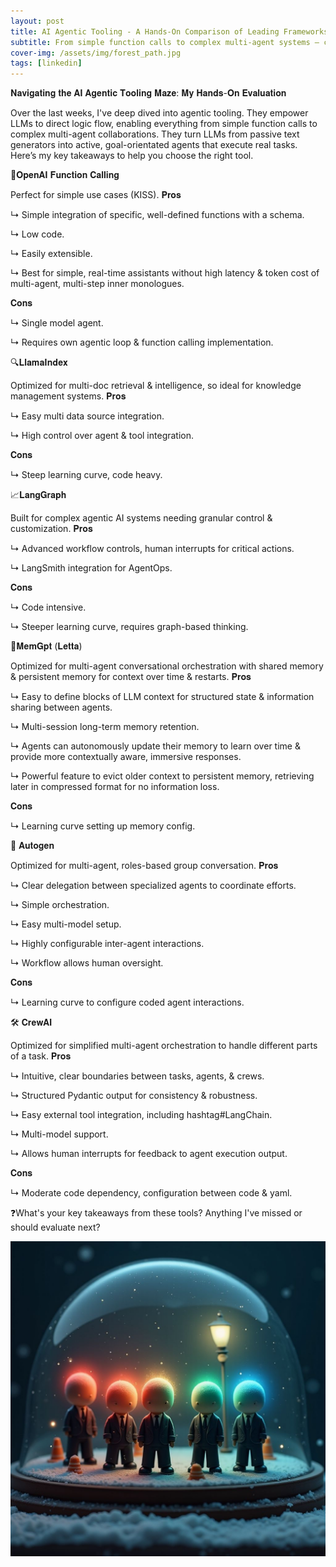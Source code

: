 ```yaml
---
layout: post
title: AI Agentic Tooling - A Hands-On Comparison of Leading Frameworks
subtitle: From simple function calls to complex multi-agent systems — choosing the right tool for your AI workflow
cover-img: /assets/img/forest_path.jpg
tags: [linkedin]
---
```

<!-- Original LinkedIn post: https://www.linkedin.com/posts/activity-7277424128813400064-cO0X -->

𝐍𝐚𝐯𝐢𝐠𝐚𝐭𝐢𝐧𝐠 𝐭𝐡𝐞 𝐀𝐈 𝐀𝐠𝐞𝐧𝐭𝐢𝐜 𝐓𝐨𝐨𝐥𝐢𝐧𝐠 𝐌𝐚𝐳𝐞: 𝐌𝐲 𝐇𝐚𝐧𝐝𝐬-𝐎𝐧 𝐄𝐯𝐚𝐥𝐮𝐚𝐭𝐢𝐨𝐧

Over the last weeks, I've deep dived into agentic tooling. They empower LLMs to direct logic flow, enabling everything from simple function calls to complex multi-agent collaborations. They turn LLMs from passive text generators into active, goal-orientated agents that execute real tasks. Here’s my key takeaways to help you choose the right tool.

🔧𝐎𝐩𝐞𝐧𝐀𝐈 𝐅𝐮𝐧𝐜𝐭𝐢𝐨𝐧 𝐂𝐚𝐥𝐥𝐢𝐧𝐠

Perfect for simple use cases (KISS).
𝐏𝐫𝐨𝐬

↳ Simple integration of specific, well-defined functions with a schema.

↳ Low code.

↳ Easily extensible.

↳ Best for simple, real-time assistants without high latency & token cost of multi-agent, multi-step inner monologues.

𝐂𝐨𝐧𝐬

↳ Single model agent.

↳ Requires own agentic loop & function calling implementation.

🔍𝐋𝐥𝐚𝐦𝐚𝐈𝐧𝐝𝐞𝐱

Optimized for multi-doc retrieval & intelligence, so ideal for knowledge management systems.
𝐏𝐫𝐨𝐬

↳ Easy multi data source integration.

↳ High control over agent & tool integration.

𝐂𝐨𝐧𝐬

↳ Steep learning curve, code heavy.

📈𝐋𝐚𝐧𝐠𝐆𝐫𝐚𝐩𝐡

Built for complex agentic AI systems needing granular control & customization.
𝐏𝐫𝐨𝐬

↳ Advanced workflow controls, human interrupts for critical actions.

↳ LangSmith integration for AgentOps.

𝐂𝐨𝐧𝐬

↳ Code intensive.

↳ Steeper learning curve, requires graph-based thinking.

🧠𝐌𝐞𝐦𝐆𝐩𝐭 (𝐋𝐞𝐭𝐭𝐚)

Optimized for multi-agent conversational orchestration with shared memory & persistent memory for context over time & restarts.
𝐏𝐫𝐨𝐬

↳ Easy to define blocks of LLM context for structured state & information sharing between agents.

↳ Multi-session long-term memory retention.

↳ Agents can autonomously update their memory to learn over time & provide more contextually aware, immersive responses.

↳ Powerful feature to evict older context to persistent memory, retrieving later in compressed format for no information loss.

𝐂𝐨𝐧𝐬

↳ Learning curve setting up memory config.

🤖 𝐀𝐮𝐭𝐨𝐠𝐞𝐧

Optimized for multi-agent, roles-based group conversation.
𝐏𝐫𝐨𝐬

↳ Clear delegation between specialized agents to coordinate efforts.

↳ Simple orchestration.

↳ Easy multi-model setup.

↳ Highly configurable inter-agent interactions.

↳ Workflow allows human oversight.

𝐂𝐨𝐧𝐬

↳ Learning curve to configure coded agent interactions. 

🛠️ 𝐂𝐫𝐞𝐰𝐀𝐈

Optimized for simplified multi-agent orchestration to handle different parts of a task.
𝐏𝐫𝐨𝐬

↳ Intuitive, clear boundaries between tasks, agents, & crews.

↳ Structured Pydantic output for consistency & robustness.

↳ Easy external tool integration, including hashtag#LangChain.

↳ Multi-model support.

↳ Allows human interrupts for feedback to agent execution output.

𝐂𝐨𝐧𝐬

↳ Moderate code dependency, configuration between code & yaml.

❓What's your key takeaways from these tools? Anything I've missed or should evaluate next?

![](../assets/img/agentic-frameworks.jpg)